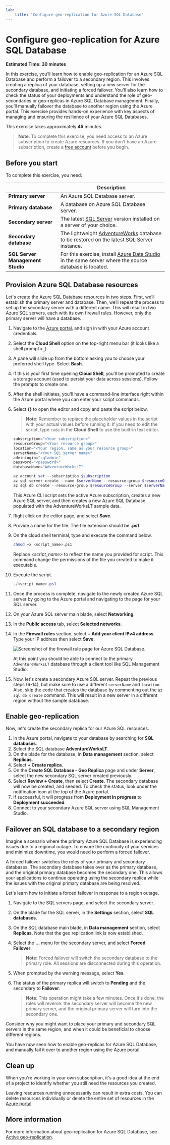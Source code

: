 ```yaml
---
lab:
    title: 'Configure geo-replication for Azure SQL Database'
---
```


# Configure geo-replication for Azure SQL Database

**Estimated Time: 30 minutes**

In this exercise, you’ll learn how to enable geo-replication for an Azure SQL Database and perform a failover to a secondary region. This involves creating a replica of your database, setting up a new server for the secondary database, and initiating a forced failover. You’ll also learn how to check the status of your deployments and understand the role of geo-secondaries or geo-replicas in Azure SQL Database management. Finally, you’ll manually failover the database to another region using the Azure portal. This exercise provides hands-on experience with key aspects of managing and ensuring the resilience of your Azure SQL Databases.

This exercise takes approximately **45** minutes.

> **Note**: To complete this exercise, you need access to an Azure subscription to create Azure resources. If you don't have an Azure subscription, create a [free account](https://azure.microsoft.com/free/?azure-portal=true) before you begin.

## Before you start

To complete this exercise, you need:

|  | Description |
| --- | --- |
| **Primary server** | An Azure SQL Database server.|
| **Primary database** | A database on Azure SQL Database server.|
| **Secondary server** | The latest [SQL Server](https://www.microsoft.com/en-us/sql-server/sql-server-downloads) version installed on a server of your choice. |
| **Secondary database** | The lightweight [AdventureWorks](https://learn.microsoft.com/sql/samples/adventureworks-install-configure) database to be restored on the latest SQL Server instance. |
| **SQL Server Management Studio** | For this exercise, install [Azure Data Studio](https://learn.microsoft.com/sql/azure-data-studio/download-azure-data-studio) in the same server where the source database is located. |

## Provision Azure SQL Database resources

Let's create the Azure SQL Database resources in two steps. First, we’ll establish the primary server and database. Then, we’ll repeat the process to set up the secondary server with a different name. This will result in two Azure SQL servers, each with its own firewall rules. However, only the primary server will have a database.

1. Navigate to the [Azure portal](https://portal.azure.com), and sign in with your Azure account credentials.
1. Select the **Cloud Shell** option on the top-right menu bar (it looks like a shell prompt **`>_`**).
1. A pane will slide up from the bottom asking you to choose your preferred shell type. Select **Bash**.
1. If this is your first time opening **Cloud Shell**, you'll be prompted to create a storage account (used to persist your data across sessions). Follow the prompts to create one.
1. After the shell initiates, you'll have a command-line interface right within the Azure portal where you can enter your script commands.
1. Select **{}** to open the editor and copy and paste the script below. 
 
    > **Note**: Remember to replace the placeholder values in the script with your actual values before running it. If you need to edit the script, type `code` in the **Cloud Shell** to use the built-in text editor.
        
    ```powershell
    subscription="<Your subscription>"
    resourceGroup="<Your resource group>"
    location="<Your region, same as your resource group>"
    serverName="<Your SQL server name>"
    adminLogin="sqladmin"
    password="<password>"
    databaseName="AdventureWorksLT"
    
    az account set --subscription $subscription
    az sql server create --name $serverName --resource-group $resourceGroup --location $location --admin-user $adminLogin --admin-password $password
    az sql db create --resource-group $resourceGroup --server $serverName --name $databaseName --sample-name AdventureWorksLT --service-objective Basic

    ```
    This Azure CLI script sets the active Azure subscription, creates a new Azure SQL server, and then creates a new Azure SQL Database populated with the AdventureWorksLT sample data.

1. Right click on the editor page, and select **Save**.
1. Provide a name for the file. The file extension should be **.ps1**.
1. On the cloud shell terminal, type and execute the command below.

    ```bash
    chmod +x <script_name>.ps1

    ```
    
    Replace *<script_name>* to reflect the name you provided for script. This command  change the permissions of the file you created to make it executable.
1. Execute the script. 
    
    ```powershell
    ./<script_name>.ps1

    ```
1. Once the process is complete, navigate to the newly created Azure SQL server by going to the Azure portal and navigating to the page for your SQL server. 
1. On your Azure SQL server main blade, select **Networking**.
1. In the **Public access** tab, select **Selected networks**.
1. In the **Firewall rules** section, select **+ Add your client IPv4 address**. Type your IP address then select **Save**.

    ![Screenshot of the firewall rule page for Azure SQL Database.](../media/5-new-firewall-rule.png)

    At this point you should be able to connect to the primary `AdventureWorksLT` database through a client tool like SQL Management Studio.
1. Now, let's create a secondary Azure SQL server. Repeat the previous steps (6-14), but make sure to use a different `serverName` and `location`. Also, skip the code that creates the database by commenting out the `az sql db create` command. This will result in a new server in a different region without the sample database.

## Enable geo-replication

Now, let's create the secondary replica for our Azure SQL resources.

1. In the Azure portal, navigate to your database by searching for **SQL databases**.
1. Select the SQL database **AdventureWorksLT**.
1. On the blade for the database, in **Data management** section, select **Replicas**.
1. Select **+ Create replica**.
1. On the **Create SQL Database - Geo Replica** page and under **Server**, select the new secondary SQL server created previously.
1. Select **Review + Create**, then select **Create**. The secondary database will now be created, and seeded. To check the status, look under the notification icon at the top of the Azure portal. 
1. If successful, it will progress from **Deployment in progress** to **Deployment succeeded**.
1. Connect to your secondary Azure SQL server using SQL Management Studio.

## Failover an SQL database to a secondary region

Imagine a scenario where the primary Azure SQL Database is experiencing issues due to a regional outage. To ensure the continuity of your services and minimize downtime, you would need to perform a forced failover.

A forced failover switches the roles of your primary and secondary databases. The secondary database takes over as the primary database, and the original primary database becomes the secondary one. This allows your applications to continue operating using the secondary replica while the issues with the original primary database are being resolved.

Let's learn how to initiate a forced failover in response to a region outage.

1. Navigate to the SQL servers page, and select the secondary server.
1. On the blade for the SQL server, in the **Settings** section, select **SQL databases**.
1. On the SQL database main blade, in **Data management** section, select **Replicas**. Note that the geo replication link is now established.
1. Select the **...** menu for the secondary server, and select **Forced Failover**.

    > **Note**: Forced failover will switch the secondary database to the primary role. All sessions are disconnected during this operation.
1. When prompted by the warning message, select **Yes**.
1. The status of the primary replica will switch to **Pending** and the secondary to **Failover**. 

    > **Note**:  This operation might take a few minutes. Once it's done, the roles will reverse: the secondary server will become the new primary server, and the original primary server will turn into the secondary one.

Consider why you might want to place your primary and secondary SQL servers in the same region, and when it could be beneficial to choose different regions.

You have now seen how to enable geo-replicas for Azure SQL Database, and manually fail it over to another region using the Azure portal.

## Clean up

When you're working in your own subscription, it's a good idea at the end of a project to identify whether you still need the resources you created. 

Leaving resources running unnecessarily can result in extra costs. You can delete resources individually or delete the entire set of resources in the [Azure portal](https://portal.azure.com?azure-portal=true).

## More information

For more information about geo-replication for Azure SQL Database, see [Active geo-replication](https://review.learn.microsoft.com/azure/azure-sql/database/active-geo-replication-overview).